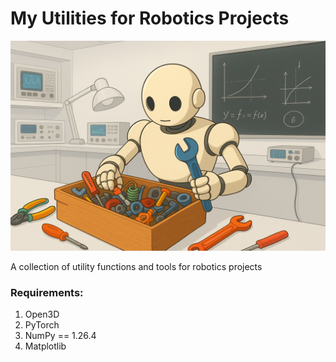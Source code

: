 # My Utilities for Robotics Projects

![Robotics Utilities](image.png)

A collection of utility functions and tools for robotics projects

### Requirements:
1. Open3D
2. PyTorch
3. NumPy == 1.26.4
4. Matplotlib
